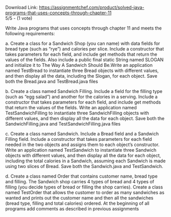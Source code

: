 Download Link: https://assignmentchef.com/product/solved-java-programs-that-uses-concepts-through-chapter-11
<br>
5/5 - (1 vote)

Write Java programs that uses concepts through chapter 11 and meets the following requirements:

a. Create a class for a Sandwich Shop (you can name) with data fields for bread type (such as “rye”) and calories per slice. Include a constructor that takes parameters for each field, and include get methods that return the values of the fields. Also include a public final static String named SLOGAN and initialize it to The Way A Sandwich Should Be.Write an application named TestBread to instantiate three Bread objects with different values, and then display all the data, including the Slogan, for each object. Save both the Bread.java and TestBread.java files

b. Create a class named Sandwich Filling. Include a field for the filling type (such as “egg salad”) and another for the calories in a serving. Include a constructor that takes parameters for each field, and include get methods that return the values of the fields. Write an application named TestSandwichFilling to instantiate three SandwichFilling objects with different values, and then display all the data for each object. Save both the SandwichFilling.java and TestSandwichFilling.java files

c. Create a class named Sandwich. Include a Bread field and a Sandwich Filling field. Include a constructor that takes parameters for each field needed in the two objects and assigns them to each object’s constructor. Write an application named TestSandwich to instantiate three Sandwich objects with different values, and then display all the data for each object, including the total calories in a Sandwich, assuming each Sandwich is made using two slices of Bread. Save both the Sandwich.java and TestSandwich.

d. Create a class named Order that contains customer name, bread type and filling. The Sandwich shop carries 4 types of bread and 4 types of filling (you decide types of bread or filling the shop carries). Create a class named TestOrder that allows the customer to order as many sandwiches as wanted and prints out the customer name and then all the sandwiches (bread type, filling and total calories) ordered. At the beginning of all programs add comments as described in previous assignments